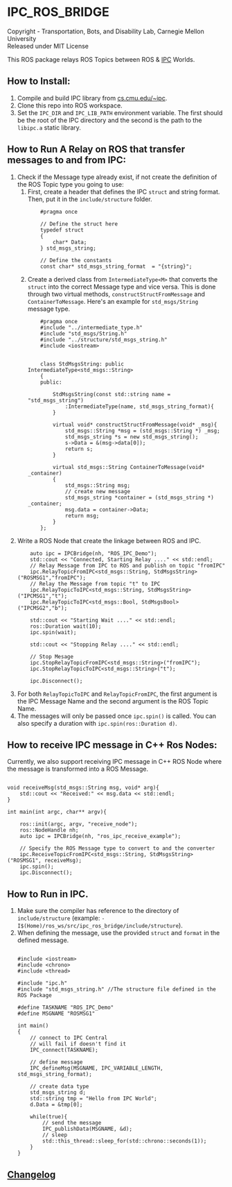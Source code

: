 # IPC_ROS_BRIDGE
Copyright - Transportation, Bots, and Disability Lab, Carnegie Mellon University  
Released under MIT License  

This ROS package relays ROS Topics between ROS & [IPC](https://cs.cmu.edu/~ipc) Worlds.

## How to Install:
1. Compile and build IPC library from [cs.cmu.edu/~ipc](https://cs.cmu.edu/~ipc).
2. Clone this repo into ROS workspace.
3. Set the `IPC_DIR` and `IPC_LIB_PATH` environment variable. The first should be the root of the IPC directory and the second is the path to the `libipc.a` static library.

## How to Run A Relay on ROS that transfer messages to and from IPC:
1. Check if the Message type already exist, if not create the definition of the ROS Topic type you going to use:
    1. First, create a header that defines the IPC `struct` and string format. Then, put it in the `include/structure` folder.
        ```
            #pragma once

            // Define the struct here
            typedef struct 
            {
                char* Data;
            } std_msgs_string;

            // Define the constants
            const char* std_msgs_string_format  = "{string}";
        ```
    2. Create a derived class from `IntermediateType<M>` that converts the `struct` into the correct Message type and vice versa. This is done through two virtual methods, `constructStructFromMessage` and `ContainerToMessage`. Here's an example for `std_msgs/String` message type.
        ```
            #pragma once
            #include "../intermediate_type.h"
            #include "std_msgs/String.h"
            #include "../structure/std_msgs_string.h"
            #include <iostream>


            class StdMsgsString: public IntermediateType<std_msgs::String>
            {
            public:

                StdMsgsString(const std::string name = "std_msgs_string")
                    :IntermediateType(name, std_msgs_string_format){
                }

                virtual void* constructStructFromMessage(void* _msg){
                    std_msgs::String *msg = (std_msgs::String *) _msg;
                    std_msgs_string *s = new std_msgs_string();
                    s->Data = &(msg->data[0]);
                    return s;
                }

                virtual std_msgs::String ContainerToMessage(void* _container)
                {
                    std_msgs::String msg;
                    // create new message
                    std_msgs_string *container = (std_msgs_string *) _container;
                    msg.data = container->Data;
                    return msg;
                }
            };
        ```
2. Write a ROS Node that create the linkage between ROS and IPC.
    ```
        auto ipc = IPCBridge(nh, "ROS_IPC_Demo");
        std::cout << "Connected, Starting Relay ...." << std::endl;
        // Relay Message from IPC to ROS and publish on topic "fromIPC"
        ipc.RelayTopicFromIPC<std_msgs::String, StdMsgsString>("ROSMSG1","fromIPC");
        // Relay the Message from topic "t" to IPC
        ipc.RelayTopicToIPC<std_msgs::String, StdMsgsString>("IPCMSG1","t"); 
        ipc.RelayTopicToIPC<std_msgs::Bool, StdMsgsBool>("IPCMSG2","b"); 

        std::cout << "Starting Wait ...." << std::endl;
        ros::Duration wait(10);
        ipc.spin(wait);

        std::cout << "Stopping Relay ...." << std::endl;

        // Stop Mesage
        ipc.StopRelayTopicFromIPC<std_msgs::String>("fromIPC");
        ipc.StopRelayTopicToIPC<std_msgs::String>("t"); 

        ipc.Disconnect();
    ```
3. For both `RelayTopicToIPC` and `RelayTopicFromIPC`, the first argument is the IPC Message Name and the second argument is the ROS Topic Name.
4. The messages will only be passed once `ipc.spin()` is called. You can also specify a duration with `ipc.spin(ros::Duration d)`.

## How to receive IPC message in C++ Ros Nodes:
Currently, we also support receiving IPC message in C++ ROS Node where the message is transformed into a ROS Message.
```

void receiveMsg(std_msgs::String msg, void* arg){
    std::cout << "Received:" << msg.data << std::endl;
}

int main(int argc, char** argv){

    ros::init(argc, argv, "receive_node");
    ros::NodeHandle nh;
    auto ipc = IPCBridge(nh, "ros_ipc_receive_example");

    // Specify the ROS Message type to convert to and the converter
    ipc.ReceiveTopicFromIPC<std_msgs::String, StdMsgsString>("ROSMSG1", receiveMsg);
    ipc.spin();
    ipc.Disconnect();
```

## How to Run in IPC.
1. Make sure the compiler has reference to the directory of `include/structure` (example: `-I$(Home)/ros_ws/src/ipc_ros_bridge/include/structure`).
2. When defining the message, use the provided `struct` and `format` in the defined message.
    ```

    #include <iostream>
    #include <chrono>
    #include <thread>

    #include "ipc.h"
    #include "std_msgs_string.h" //The structure file defined in the ROS Package

    #define TASKNAME "ROS_IPC_Demo"
    #define MSGNAME "ROSMSG1"

    int main()
    {
        // connect to IPC Central
        // will fail if doesn't find it
        IPC_connect(TASKNAME);

        // define message
        IPC_defineMsg(MSGNAME, IPC_VARIABLE_LENGTH, std_msgs_string_format);

        // create data type
        std_msgs_string d;
        std::string tmp = "Hello from IPC World";
        d.Data = &tmp[0];    

        while(true){
            // send the message
            IPC_publishData(MSGNAME, &d);
            // sleep
            std::this_thread::sleep_for(std::chrono::seconds(1));
        }
    }
    ```

## [Changelog](CHANGELOG.md)
